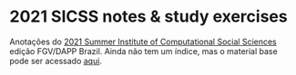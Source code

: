 # 2021 SICSS notes & study exercises

Anotações do [2021 Summer Institute of Computational Social Sciences](https://sicss.io/2021/fgv-dapp-brazil/) edição FGV/DAPP Brazil. Ainda não tem um índice, mas o material base pode ser acessado [aqui](https://sicss.io/curriculum).
